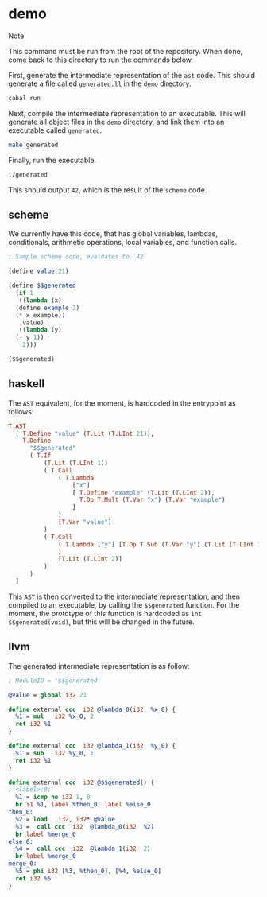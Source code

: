 # demo

> [!NOTE]
> This command must be run from the root of the repository. When done, come back
> to this directory to run the commands below.

First, generate the intermediate representation of the `ast` code. This should
generate a file called [`generated.ll`](./generated.ll) in the `demo` directory.

```sh
cabal run
```

Next, compile the intermediate representation to an executable. This will
generate all object files in the `demo` directory, and link them into an
executable called `generated`.

```sh
make generated
```

Finally, run the executable.

```sh
./generated
```

This should output `42`, which is the result of the `scheme` code.

## scheme

We currently have this code, that has global variables, lambdas, conditionals,
arithmetic operations, local variables, and function calls.

```scm
; Sample scheme code, evaluates to `42`

(define value 21)

(define $$generated
  (if 1
   ((lambda (x)
  (define example 2)
  (* x example))
    value)
   ((lambda (y)
  (- y 1))
    2)))

($$generated)
```

## haskell

The `AST` equivalent, for the moment, is hardcoded in the entrypoint as follows:

```haskell
T.AST
  [ T.Define "value" (T.Lit (T.LInt 21)),
    T.Define
      "$$generated"
      ( T.If
          (T.Lit (T.LInt 1))
          ( T.Call
              ( T.Lambda
                  ["x"]
                  [ T.Define "example" (T.Lit (T.LInt 2)),
                    T.Op T.Mult (T.Var "x") (T.Var "example")
                  ]
              )
              [T.Var "value"]
          )
          ( T.Call
              ( T.Lambda ["y"] [T.Op T.Sub (T.Var "y") (T.Lit (T.LInt 1))]
              )
              [T.Lit (T.LInt 2)]
          )
      )
  ]
```

This `AST` is then converted to the intermediate representation, and then
compiled to an executable, by calling the `$$generated` function. For the
moment, the prototype of this function is hardcoded as `int $$generated(void)`,
but this will be changed in the future.

## llvm

The generated intermediate representation is as follow:

```ll
; ModuleID = '$$generated'

@value = global i32 21

define external ccc  i32 @lambda_0(i32  %x_0) {
  %1 = mul   i32 %x_0, 2 
  ret i32 %1 
}

define external ccc  i32 @lambda_1(i32  %y_0) {
  %1 = sub   i32 %y_0, 1 
  ret i32 %1 
}

define external ccc  i32 @$$generated() {
; <label>:0:
  %1 = icmp ne i32 1, 0 
  br i1 %1, label %then_0, label %else_0 
then_0:
  %2 = load   i32, i32* @value  
  %3 =  call ccc  i32  @lambda_0(i32  %2)  
  br label %merge_0 
else_0:
  %4 =  call ccc  i32  @lambda_1(i32  2)  
  br label %merge_0 
merge_0:
  %5 = phi i32 [%3, %then_0], [%4, %else_0] 
  ret i32 %5 
}
```
